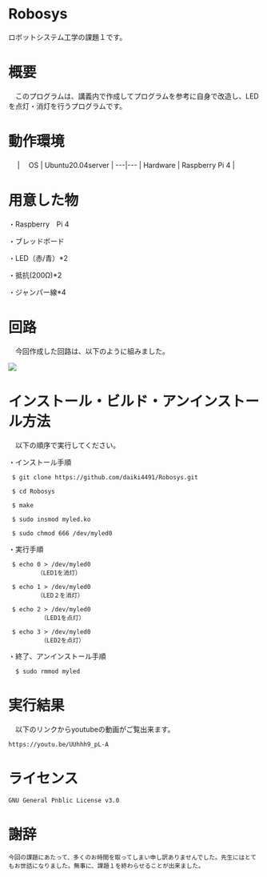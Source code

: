 # Robosys
ロボットシステム工学の課題１です。


# 概要

　このプログラムは、講義内で作成してプログラムを参考に自身で改造し、LEDを点灯・消灯を行うプログラムです。
 
 
 # 動作環境
　
 |　  OS    |  Ubuntu20.04server |
 ---|---
 | Hardware |  Raspberry Pi 4 |
 
 
 # 用意した物
 
  ・Raspberry　Pi 4
  
  ・ブレッドボード
  
  ・LED（赤/青）*2
  
  ・抵抗(200Ω)*2
  
  ・ジャンパー線*4
  
  
 # 回路
 
 　今回作成した回路は、以下のように組みました。
  
  <img src=
  "https://user-images.githubusercontent.com/96305606/146777438-4477ee2b-ea87-4a1f-b915-77e56a232713.jpg" widrh= "320px">
  
  
  # インストール・ビルド・アンインストール方法
  
  　以下の順序で実行してください。
   
   ・インストール手順
   
     $ git clone https://github.com/daiki4491/Robosys.git
    
     $ cd Robosys
     
     $ make
     
     $ sudo insmod myled.ko
     
     $ sudo chmod 666 /dev/myled0
     
   ・実行手順
   
     $ echo 0 > /dev/myled0
            （LED1を消灯）
     
     $ echo 1 > /dev/myled0
            （LED２を消灯）
     
     $ echo 2 > /dev/myled0
             （LED1を点灯）
             
     $ echo 3 > /dev/myled0
             （LED2を点灯）
             
   ・終了、アンインストール手順
   
      $ sudo rmmod myled
     
   
   
  # 実行結果
  
  　以下のリンクからyoutubeの動画がご覧出来ます。
    
    https://youtu.be/UUhhh9_pL-A
    
    
   # ライセンス
    
    GNU General Pnblic License v3.0
    
   #  謝辞 
    
    今回の課題にあたって、多くのお時間を取ってしまい申し訳ありませんでした。先生にはとてもお世話になりました。無事に、課題１を終わらせることが出来ました。
